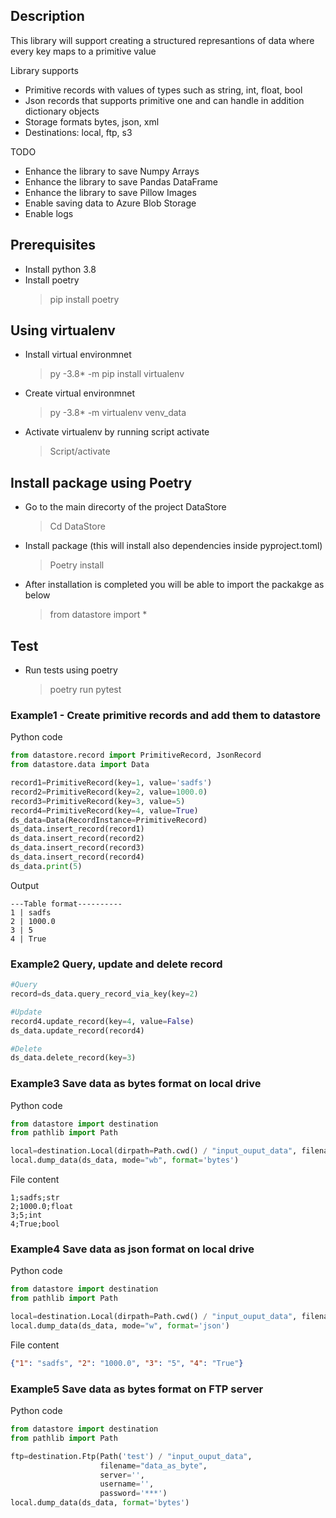 ## Description
This library will support creating a structured represantions of data
where every key maps to a primitive value 

Library supports 
- Primitive records with values of types such as string, int, float, bool
- Json records that supports primitive one and can handle in addition dictionary objects 
- Storage formats bytes, json, xml
- Destinations: local, ftp, s3 

TODO
- Enhance the library to save Numpy Arrays
- Enhance the library to save Pandas DataFrame
- Enhance the library to save Pillow Images
- Enable saving data to Azure Blob Storage
- Enable logs

## Prerequisites
- Install python 3.8
- Install poetry
    >pip install poetry 

## Using virtualenv 
- Install virtual environmnet
    > py -3.8* -m pip install virtualenv
- Create virtual environmnet
    > py -3.8* -m virtualenv venv_data
- Activate virtualenv by running script activate
    >Script/activate

## Install package using **Poetry**
- Go to the main direcorty of the project DataStore
    >Cd DataStore
- Install package (this will install also dependencies inside pyproject.toml)
    >Poetry install 
- After installation is completed you will be able to import the packakge as below
    >from datastore import *

## Test
- Run tests using poetry
  > poetry run pytest
### Example1 - Create primitive records and add them to datastore
Python code
```python 
from datastore.record import PrimitiveRecord, JsonRecord
from datastore.data import Data

record1=PrimitiveRecord(key=1, value='sadfs')
record2=PrimitiveRecord(key=2, value=1000.0)
record3=PrimitiveRecord(key=3, value=5)
record4=PrimitiveRecord(key=4, value=True)
ds_data=Data(RecordInstance=PrimitiveRecord)
ds_data.insert_record(record1)
ds_data.insert_record(record2)
ds_data.insert_record(record3)
ds_data.insert_record(record4)
ds_data.print(5)
```
Output
```
---Table format----------
1 | sadfs
2 | 1000.0
3 | 5
4 | True
``` 
### Example2 Query, update and delete record
```python 
#Query
record=ds_data.query_record_via_key(key=2)

#Update
record4.update_record(key=4, value=False)
ds_data.update_record(record4)

#Delete
ds_data.delete_record(key=3)
```
### Example3 Save data as bytes format on local drive
Python code
```python 
from datastore import destination
from pathlib import Path

local=destination.Local(dirpath=Path.cwd() / "input_ouput_data", filename="data_as_byte", seperator=";")
local.dump_data(ds_data, mode="wb", format='bytes')
```
File content
```
1;sadfs;str
2;1000.0;float
3;5;int
4;True;bool
``` 

### Example4 Save data as json format on local drive
Python code
```python 
from datastore import destination
from pathlib import Path

local=destination.Local(dirpath=Path.cwd() / "input_ouput_data", filename="data_as_json.json")
local.dump_data(ds_data, mode="w", format='json')
```
File content
```json
{"1": "sadfs", "2": "1000.0", "3": "5", "4": "True"}
``` 
### Example5 Save data as bytes format on FTP server
Python code
```python 
from datastore import destination
from pathlib import Path

ftp=destination.Ftp(Path('test') / "input_ouput_data",
                    filename="data_as_byte",
                    server='',
                    username='',
                    password='***')
local.dump_data(ds_data, format='bytes')
```